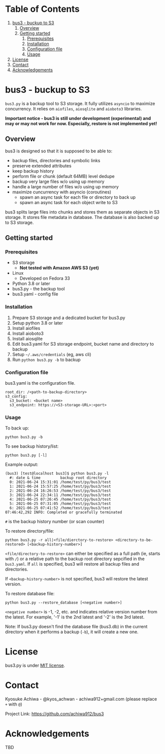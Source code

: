 
# Table of Contents

1.  [bus3 - buckup to S3](#orgc8d5ed7)
    1.  [Overview](#org3c91971)
    2.  [Getting started](#org064c15d)
        1.  [Prerequisites](#org2cd3ef7)
        2.  [Installation](#orgb92cee0)
        3.  [Configuration file](#org72945a1)
        4.  [Usage](#org8d33daf)
2.  [License](#org9fd4f33)
3.  [Contact](#org7ac65b1)
4.  [Acknowledgements](#orgd8ed78a)



<a id="orgc8d5ed7"></a>

# bus3 - buckup to S3

`bus3.py` is a backup tool to S3 storage.  It fully utilizes `asyncio` to maximize concurrency.  It relies on `aiofiles`, `aiosqlite` and `aioboto3` libraries.

**Important notice - bus3 is still under development (experimental) and may or may not work for now.  Especially, restore is not implemented yet!**


<a id="org3c91971"></a>

## Overview

bus3 is designed so that it is supposed to be able to:

-   backup files, directories and symbolic links
-   preserve extended attributes
-   keep backup history
-   perform file or chunk (default 64MB) level dedupe
-   backup very large files w/o using up memory
-   handle a large number of files w/o using up memory
-   maximize cuncurrency with asyncio (coroutines)
    -   spawn an async task for each file or directory to back up
    -   spawn an async task for each object write to S3

bus3 splits large files into chunks and stores them as separate objects in S3 storage.  It stores file metadata in database.  The database is also backed up to S3 storage.


<a id="org064c15d"></a>

## Getting started


<a id="org2cd3ef7"></a>

### Prerequisites

-   S3 storage
    -   **Not tested with Amazon AWS S3 (yet)**
-   Linux
    -   Developed on Fedora 33
-   Python 3.8 or later
-   bus3.py - the backup tool
-   bus3.yaml - config file


<a id="orgb92cee0"></a>

### Installation

1.  Prepare S3 storage and a dedicated bucket for bus3.py
2.  Setup python 3.8 or later
3.  Install aiofiles
4.  Install aioboto3
5.  Install aiosqlite
6.  Edit bus3.yaml for S3 storage endpoint, bucket name and directory to backup
7.  Setup `~/.aws/credentials` (eg, aws cli)
8.  Run `python bus3.py -b` to backup


<a id="org72945a1"></a>

### Configuration file

bus3.yaml is the configuration file.

    root_dir: /<path-to-backup-directory>
    s3_config:
      s3_bucket: <bucket name>
      s3_endpoint: https://<S3-storage-URL>:<port>


<a id="org8d33daf"></a>

### Usage

To back up:

    python bus3.py -b

To see backup history/list:

    python bus3.py [-l]

Example output:

    (bus3) [test@localhost bus3]$ python bus3.py -l
      #: date & time         backup root directory
      0: 2021-06-24 15:31:01 /home/test/py/bus3/test
      1: 2021-06-24 15:57:25 /home/test/py/bus3/test
      2: 2021-06-24 16:26:53 /home/test/py/bus3/test
      3: 2021-06-24 22:34:11 /home/test/py/bus3/test
      4: 2021-06-25 07:26:45 /home/test/py/bus3/test
      5: 2021-06-25 07:31:05 /home/test/py/bus3/test
      6: 2021-06-25 07:41:52 /home/test/py/bus3/test
    07:46:42,292 INFO: Completed or gracefully terminated

`#` is the backup history number (or scan counter)

To restore directory/file:

    python bus3.py -r all|<file/dierctory-to-restore> <directory-to-be-restored> [<backup-history-number>]

`<file/directory-to-restore>` can either be specified as a full path (ie, starts with `/`) or a relative path to the backup root directory sepcified in the `bus3.yaml`.  If `all` is specified, bus3 will restore all backup files and directories.

If `<backup-history-number>` is not specified, bus3 will restore the latest version.

To restore database file:

    python bus3.py --restore_database [<negative number>]

`<negative number>` is -1, -2, etc. and indicates relative version number from the latest.  For example, '-1' is the 2nd latest and '-2' is the 3rd latest.

Note:
If bus3.py doesn't find the database file (bus3.db) in the current directory when it performs a backup (`-b`), it will create a new one.


<a id="org9fd4f33"></a>

# License

bus3.py is under [MIT license](https://en.wikipedia.org/wiki/MIT_License).


<a id="org7ac65b1"></a>

# Contact

Kyosuke Achiwa - @kyos\_achwan - achiwa912+gmail.com (please replace `+` with `@`)

Project Link: <https://github.com/achiwa912/bus3>


<a id="orgd8ed78a"></a>

# Acknowledgements

TBD

